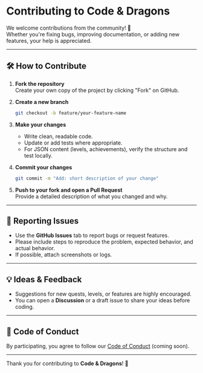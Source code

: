 # Contributing to Code & Dragons

We welcome contributions from the community! 🎉  
Whether you're fixing bugs, improving documentation, or adding new features, your help is appreciated.

---

## 🛠️ How to Contribute

1. **Fork the repository**  
   Create your own copy of the project by clicking "Fork" on GitHub.

2. **Create a new branch**  
   ```bash
   git checkout -b feature/your-feature-name
   ```

3. **Make your changes**  
   - Write clean, readable code.  
   - Update or add tests where appropriate.  
   - For JSON content (levels, achievements), verify the structure and test locally.  

4. **Commit your changes**  
   ```bash
   git commit -m "Add: short description of your change"
   ```

5. **Push to your fork and open a Pull Request**  
   Provide a detailed description of what you changed and why.

---

## 🐛 Reporting Issues

- Use the **GitHub Issues** tab to report bugs or request features.  
- Please include steps to reproduce the problem, expected behavior, and actual behavior.  
- If possible, attach screenshots or logs.  

---

## 💡 Ideas & Feedback

- Suggestions for new quests, levels, or features are highly encouraged.  
- You can open a **Discussion** or a draft issue to share your ideas before coding.  

---

## 📜 Code of Conduct

By participating, you agree to follow our [Code of Conduct](CODE_OF_CONDUCT.md) (coming soon).  

---

Thank you for contributing to **Code & Dragons**! 🚀
